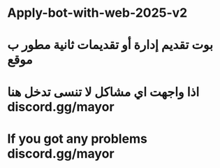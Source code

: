 # Apply-bot-with-web-2025-v2
# بوت تقديم إدارة أو تقديمات ثانية مطور ب موقع
# اذا واجهت اي مشاكل لا تنسى تدخل هنا discord.gg/mayor
# If you got any problems discord.gg/mayor
